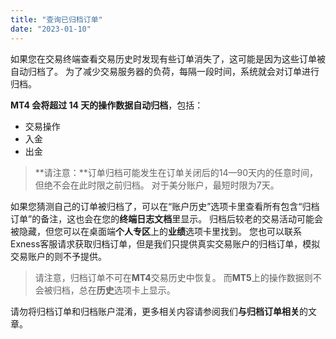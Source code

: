 ```yaml
---
title: "查询已归档订单"
date: "2023-01-10"
---
```


如果您在交易终端查看交易历史时发现有些订单消失了，这可能是因为这些订单被自动归档了。 为了减少交易服务器的负荷，每隔一段时间，系统就会对订单进行归档。

**MT4 会将超过 14 天的操作数据自动归档**，包括：

- 交易操作
- 入金
- 出金

> **请注意：**订单归档可能发生在订单关闭后的14—90天内的任意时间，但绝不会在此时限之前归档。 对于美分账户，最短时限为7天。

如果您猜测自己的订单被归档了，可以在“账户历史”选项卡里查看所有包含“归档订单”的备注，这也会在您的**终端日志文档**里显示。 归档后较老的交易活动可能会被隐藏，但您可以在桌面端**个人专区**上的**业绩**选项卡里找到。 您也可以联系Exness客服请求获取归档订单，但是我们只提供真实交易账户的归档订单，模拟交易账户的则不予提供。

> 请注意，归档订单不可在**MT4**交易历史中恢复。 而**MT5**上的操作数据则不会被归档，总在**历史**选项卡上显示。

请勿将归档订单和归档账户混淆，更多相关内容请参阅我们**与归档订单相关**的文章。
